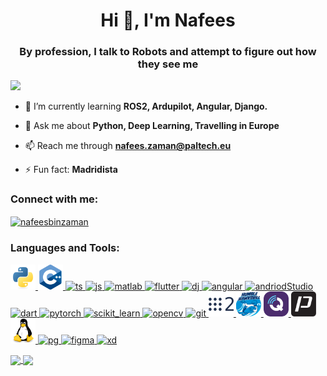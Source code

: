 <h1 align="center">Hi 👋, I'm Nafees</h1>
<h3 align="center">By profession, I talk to Robots and attempt to figure out how they see me</h3>

![](https://komarev.com/ghpvc/?username=NafBZ&color=brightgreen)

- 🌱 I’m currently learning **ROS2, Ardupilot, Angular, Django.**

- 💬 Ask me about **Python, Deep Learning, Travelling in Europe**

- 📫 Reach me through **nafees.zaman@paltech.eu**

- ⚡ Fun fact: **Madridista**

<h3 align="left">Connect with me:</h3>
<p align="left">
<a href="https://linkedin.com/in/nafeesbinzaman" target="blank"><img align="center" src="https://raw.githubusercontent.com/rahuldkjain/github-profile-readme-generator/master/src/images/icons/Social/linked-in-alt.svg" alt="nafeesbinzaman" height="30" width="40" /></a>
<!--- <a href="https://stackoverflow.com/users/11869160/nafees" target="blank"><img align="center" src="https://raw.githubusercontent.com/rahuldkjain/github-profile-readme-generator/master/src/images/icons/Social/stack-overflow.svg" alt="user:11869160" height="30" width="40" /></a> 
<a href="https://leetcode.com/Nafees_12/" target="blank"><img align="center" src="https://raw.githubusercontent.com/rahuldkjain/github-profile-readme-generator/master/src/images/icons/Social/leet-code.svg" alt="noobysavage" height="30" width="40" /></a> -->
</p>

<h3 align="left">Languages and Tools:</h3>
<p align="left"> <a href="https://www.python.org" target="_blank" rel="noreferrer"> <img src="https://raw.githubusercontent.com/devicons/devicon/master/icons/python/python-original.svg" alt="python" width="40" height="40"/> </a>
  <a href="https://www.w3schools.com/cpp/" target="_blank" rel="noreferrer"> <img src="https://raw.githubusercontent.com/devicons/devicon/master/icons/cplusplus/cplusplus-original.svg" alt="cplusplus" width="40" height="40"/> </a>
   <a href="https://www.typescriptlang.org/" target="_blank" rel="noreferrer"> <img src="https://www.vectorlogo.zone/logos/typescriptlang/typescriptlang-icon.svg" alt="ts" width="40" height="40"/> </a>
   <a href="https://ecma-international.org/publications-and-standards/standards/ecma-262/" target="_blank" rel="noreferrer"> <img src="https://www.vectorlogo.zone/logos/javascript/javascript-icon.svg" alt="js" width="40" height="40"/> </a>
  <a href="https://www.mathworks.com/" target="_blank" rel="noreferrer"> <img src="https://upload.wikimedia.org/wikipedia/commons/2/21/Matlab_Logo.png" alt="matlab" width="40" height="40"/> </a>
  <a href="https://flutter.dev/" target="_blank" rel="noreferrer"> <img src="https://www.vectorlogo.zone/logos/flutterio/flutterio-icon.svg" alt="flutter" width="40" height="40"/> </a>
 <a href="https:https://www.djangoproject.com/" target="_blank" rel="noreferrer"> <img src="https://www.vectorlogo.zone/logos/djangoproject/djangoproject-icon.svg" alt="dj" width="40" height="40"/> </a>
  <a href="https://angular.io/" target="_blank" rel="noreferrer"> <img src="https://www.vectorlogo.zone/logos/angular/angular-icon.svg" alt="angular" width="40" height="40"/> </a>
  <a href="https://developer.android.com/" target="_blank" rel="noreferrer"> <img src="https://www.vectorlogo.zone/logos/android/android-icon.svg" alt="andriodStudio" width="40" height="40"/> </a>
  <a href="https://dart.dev/" target="_blank" rel="noreferrer"> <img src="https://www.vectorlogo.zone/logos/dartlang/dartlang-icon.svg" alt="dart" width="40" height="40"/> </a>
  <a href="https://pytorch.org/" target="_blank" rel="noreferrer"> <img src="https://www.vectorlogo.zone/logos/pytorch/pytorch-icon.svg" alt="pytorch" width="40" height="40"/> </a>
  <a href="https://scikit-learn.org/" target="_blank" rel="noreferrer"> <img src="https://upload.wikimedia.org/wikipedia/commons/0/05/Scikit_learn_logo_small.svg" alt="scikit_learn" width="40" height="40"/> </a>
  <a href="https://opencv.org/" target="_blank" rel="noreferrer"> <img src="https://www.vectorlogo.zone/logos/opencv/opencv-icon.svg" alt="opencv" width="40" height="40"/> </a>
  <a href="https://git-scm.com/" target="_blank" rel="noreferrer"> <img src="https://www.vectorlogo.zone/logos/git-scm/git-scm-icon.svg" alt="git" width="40" height="40"/> </a>
   <a href="https://docs.ros.org/en/humble/index.html" target="_blank" rel="noreferrer"> <img src="/resources/r2.png" alt="ROS2" width="40" height="40"/> </a>
  <a href="https://docs.ros.org/en/humble/index.html" target="_blank" rel="noreferrer"> <img src="/resources/ros2.png" alt="Humble" width="40" height="40"/> </a>
  <a href="http://qgroundcontrol.com/" target="_blank" rel="noreferrer"> <img src="/resources/qgc.png" alt="QGC" width="40" height="40"/> </a>
   <a href="https://docs.px4.io/main/en/" target="_blank" rel="noreferrer"> <img src="/resources/px.svg" alt="PX4" width="40" height="40"/> </a>
  <a href="https://www.linux.org/" target="_blank" rel="noreferrer"> <img src="https://raw.githubusercontent.com/devicons/devicon/master/icons/linux/linux-original.svg" alt="linux" width="40" height="40"/> </a>
  <a href="https://www.postgresql.org/" target="_blank" rel="noreferrer"> <img src="https://www.vectorlogo.zone/logos/postgresql/postgresql-icon.svg" alt="pg" width="40" height="40"/> </a>
  <a href="https://www.figma.com/" target="_blank" rel="noreferrer"> <img src="https://www.vectorlogo.zone/logos/figma/figma-icon.svg" alt="figma" width="40" height="40"/> </a>
  <a href="https://www.adobe.com/products/xd.html" target="_blank" rel="noreferrer"> <img src="https://cdn.worldvectorlogo.com/logos/adobe-xd.svg" alt="xd" width="40" height="40"/> </a> </p>



<a href="https://github.com/anuraghazra/github-readme-stats">
  <img height=200 align="center" src="https://github-readme-stats.vercel.app/api?username=NafBZ&rank_icon=github&show_icons=true&theme=calm" />
</a>
<a href="https://github.com/anuraghazra/convoychat">
  <img height=200 align="center" src="https://github-readme-stats.vercel.app/api/top-langs?username=NafBZ&layout=compact&langs_count=8&card_width=320&theme=calm" />
</a>


